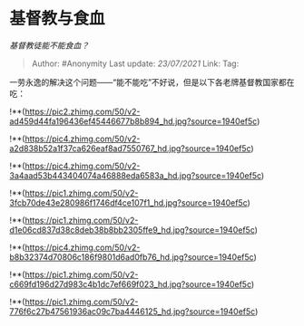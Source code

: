 # 基督教与食血
*基督教徒能不能食血？*

> Author: #Anonymity
> Last update: *23/07/2021* 
> Link:
> Tag:   



一劳永逸的解决这个问题——“能不能吃”不好说，但是以下各老牌基督教国家都在吃：

!**(https://pic2.zhimg.com/50/v2-ad459d44fa196436ef45446677b8b894_hd.jpg?source=1940ef5c)  


!**(https://pic4.zhimg.com/50/v2-a2d838b52a1f37ca626eaf8ad7550767_hd.jpg?source=1940ef5c)  


!**(https://pic4.zhimg.com/50/v2-3a4aad53b443404074a46888eda6583a_hd.jpg?source=1940ef5c)  


!**(https://pic1.zhimg.com/50/v2-3fcb70de43e280986f1746df4ce107f1_hd.jpg?source=1940ef5c)  


  


!**(https://pic1.zhimg.com/50/v2-d1e06cd837d38c8deb38b8bb2305ffe9_hd.jpg?source=1940ef5c)  


!**(https://pic4.zhimg.com/50/v2-b8b32374d70806c186f9801d6ad0fb76_hd.jpg?source=1940ef5c)  


!**(https://pic1.zhimg.com/50/v2-c669fd196d27d983c4b1dc7ef669f023_hd.jpg?source=1940ef5c)  


!**(https://pic1.zhimg.com/50/v2-776f6c27b47561936ac09c7ba4446125_hd.jpg?source=1940ef5c)

